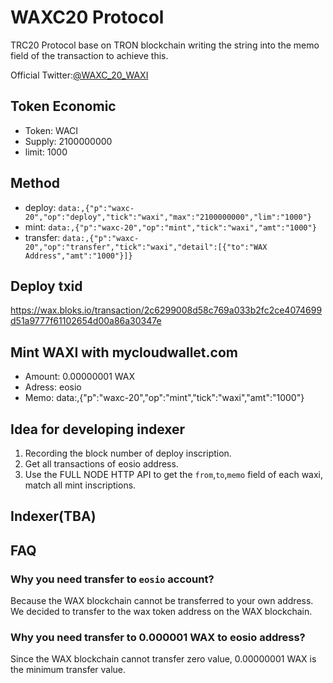 # WAXC20 Protocol
TRC20 Protocol base on TRON blockchain writing the string into the memo field of the transaction to achieve this.

Official Twitter:[@WAXC_20_WAXI](https://twitter.com/WAXC_20_WAXI)

## Token Economic
 - Token: WACI
 - Supply: 2100000000
 - limit: 1000

## Method
 - deploy: `data:,{"p":"waxc-20","op":"deploy","tick":"waxi","max":"2100000000","lim":"1000"}`
 - mint: `data:,{"p":"waxc-20","op":"mint","tick":"waxi","amt":"1000"}`
 - transfer: `data:,{"p":"waxc-20","op":"transfer","tick":"waxi","detail":[{"to":"WAX Address","amt":"1000"}]}`

## Deploy txid
https://wax.bloks.io/transaction/2c6299008d58c769a033b2fc2ce4074699d51a9777f61102654d00a86a30347e

## Mint WAXI with mycloudwallet.com
 - Amount: 0.00000001 WAX
 - Adress: eosio
 - Memo: data:,{"p":"waxc-20","op":"mint","tick":"waxi","amt":"1000"}

## Idea for developing indexer
1. Recording the block number of deploy inscription.
2. Get all transactions of eosio address.
3. Use the FULL NODE HTTP API to get the `from`,`to`,`memo` field of each waxi, match all mint inscriptions.

## Indexer(TBA)


## FAQ
### Why you need transfer to `eosio` account?
Because the WAX blockchain cannot be transferred to your own address. We decided to transfer to the wax token address on the WAX blockchain.

### Why you need transfer to 0.000001 WAX to eosio address?
Since the WAX blockchain cannot transfer zero value, 0.00000001 WAX is the minimum transfer value.





